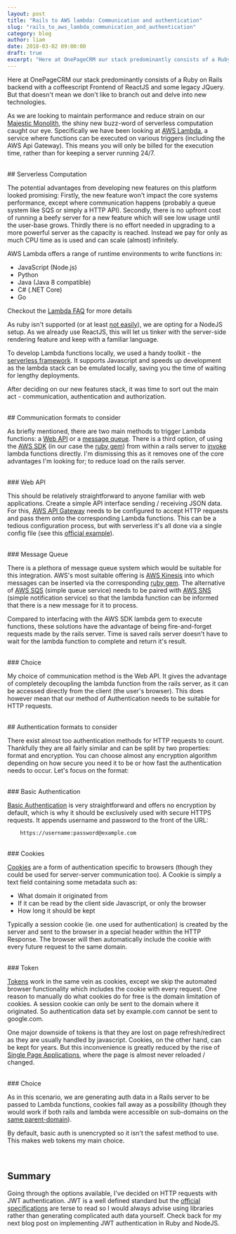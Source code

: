 ```yaml
---
layout: post
title: "Rails to AWS lambda: Communication and authentication"
slug: "rails_to_aws_lambda_communication_and_authentication"
category: blog
author: liam
date: 2018-03-02 09:00:00
draft: true
excerpt: "Here at OnePageCRM our stack predominantly consists of a Ruby on Rails backend with a coffeescript Frontend of ReactJS and some legacy JQuery"
---
```



Here at OnePageCRM our stack predominantly consists of a Ruby on Rails backend with a coffeescript Frontend of ReactJS and some legacy JQuery. But that doesn't mean we don't like to branch out and delve into new technologies.

As we are looking to maintain performance and reduce strain on our [Majestic Monolith](https://m.signalvnoise.com/the-majestic-monolith-29166d022228), the shiny new buzz-word of serverless computation  caught our eye. Specifically we have been looking at [AWS Lambda](https://aws.amazon.com/lambda/?sc_channel=PS&sc_campaign=acquisition_UK&sc_publisher=google&sc_medium=lambda_b&sc_content=lambda_e&sc_detail=aws%20lambda&sc_category=lambda&sc_segment=186455828798&sc_matchtype=e&sc_country=UK&s_kwcid=AL!4422!3!186455828798!e!!g!!aws%20lambda&ef_id=WZqeZAAAAbjkoozC:20180219162517:s), a service where functions can be executed on various triggers (including the AWS Api Gateway). This means you will only be billed for the execution time, rather than for keeping a server running 24/7. 

<br/>
## Serverless Computation

The potential advantages from developing new features on this platform looked promising: Firstly, the new feature won't impact the core systems performance, except where communication happens (probably a queue system like SQS or simply a HTTP API). Secondly, there is no upfront cost of running a beefy server for a new feature which will see low usage until the user-base grows. Thirdly there is no effort needed in upgrading to a more powerful server as the capacity is reached. Instead we pay for only as much CPU time as is used and can scale (almost) infinitely.

AWS Lambda offers a range of runtime environments to write functions in:
* JavaScript (Node.js)
* Python
* Java (Java 8 compatible)
* C# (.NET Core) 
* Go

Checkout the [Lambda FAQ](https://aws.amazon.com/lambda/faqs/) for more details


As ruby isn't supported (or at least [not easily](http://www.adomokos.com/2016/06/using-ruby-in-aws-lambda.html)), we are opting for a NodeJS setup. As we already use ReactJS, this will let us tinker with the server-side rendering feature and keep with a familiar language. 

To develop Lambda functions locally, we used a handy toolkit - the [serverless framework](https://github.com/serverless/serverless#). It supports Javascript and speeds up development as the lambda stack can be emulated locally, saving you the time of waiting for lengthy deployments.

After deciding on our new features stack, it was time to sort out the main act -  communication, authentication and authorization.


<br/>
## Communication formats to consider

As briefly mentioned, there are two main methods to trigger Lambda functions: a [Web API](https://en.wikipedia.org/wiki/Web_API) or a [message queue](https://en.wikipedia.org/wiki/Message_queue). There is a third option, of using the [AWS SDK](https://aws.amazon.com/tools/) (in our case the [ruby gem](https://rubygems.org/gems/aws-sdk-lambda/versions/1.0.0.rc8)) from within a rails server to [invoke](https://docs.aws.amazon.com/sdkforruby/api/Aws/Lambda/Client.html#invoke-instance_method) lambda functions directly. I'm dismissing this as it removes one of the core advantages I'm looking for; to reduce load on the rails server.

<br/>
### Web API

This should be relatively straightforward to anyone familiar with web applications. Create a simple API interface sending / receiving JSON data. For this, [AWS API Gateway](https://aws.amazon.com/api-gateway/) needs to be configured to accept HTTP requests and pass them onto the corresponding Lambda functions. This can be a tedious configuration process, but with serverless it's all done via a single config file (see this [official example](https://github.com/serverless/examples/blob/master/aws-node-simple-http-endpoint/serverless.yml)).

<br/>
### Message Queue

There is a plethora of message queue system which would be suitable for this integration. AWS's most suitable offering is [AWS Kinesis](https://aws.amazon.com/kinesis/) into which messages can be inserted via the corresponding [ruby gem](https://docs.aws.amazon.com/sdk-for-ruby/v3/api/Aws/Kinesis/Client.html#put_record-instance_method). The alternative of [AWS SQS](https://aws.amazon.com/sqs/) (simple queue service) needs to be paired with [AWS SNS](https://aws.amazon.com/sns/) (simple notification service) so that the lambda function can be informed that there is a new message for it to process. 

Compared to interfacing with the AWS SDK lambda gem to execute functions, these solutions have the advantage of being fire-and-forget requests made by the rails server. Time is saved rails server doesn't have to wait for the lambda function to complete and return it's result.

<br/>
### Choice

My choice of communication method is the Web API. It gives the advantage of completely decoupling the lambda function from the rails server, as it can be accessed directly from the client (the user's browser). This does however mean that our method of Authentication needs to be suitable for HTTP requests.

<br/>
## Authentication formats to consider

There exist almost too authentication methods for HTTP requests to count. Thankfully they are all fairly similar and can be split by two properties: format and encryption. You can choose almost any encryption algorithm depending on how secure you need it to be or how fast the authentication needs to occur. Let's focus on the format:

<br/>
### Basic Authentication

[Basic Authentication](https://en.wikipedia.org/wiki/Basic_access_authentication) is very straightforward and offers no encryption by default, which is why it should be exclusively used with secure HTTPS requests. It appends username and password to the front of the URL:

```
    https://username:password@example.com
```

<br/>
### Cookies

[Cookies](https://developer.mozilla.org/en-US/docs/Web/HTTP/Cookies) are a form of authentication specific to browsers (though they could be used for server-server communication too). A Cookie is simply a text field containing some metadata such as:

* What domain it originated from
* If it can be read by the client side Javascript, or only the browser
* How long it should be kept

Typically a session cookie (ie. one used for authentication) is created by the server and sent to the browser in a special header within the HTTP Response. The browser will then automatically include the cookie with every future request to the same domain.

<br/>
### Token

[Tokens](https://jwt.io/introduction/) work in the same vein as cookies, except we skip the automated browser functionality which includes the cookie with every request. One reason to manually do what cookies do for free is the domain limitation of cookies. A session cookie can only be sent to the domain where it originated. So authentication data set by example.com cannot be sent to google.com. 

One major downside of tokens is that they are lost on page refresh/redirect as they are usually handled by javascript. Cookies, on the other hand, can be kept for years. But this inconvenience is greatly reduced by the rise of [Single Page Applications](https://en.wikipedia.org/wiki/Single-page_application), where the page is almost never reloaded / changed.

<br/>
### Choice

As in this scenario, we are generating auth data in a Rails server to be passed to Lambda functions, cookies fall away as a possibility (though they would work if both rails and lambda were accessible on sub-domains on the [same parent-domain](https://stackoverflow.com/questions/18492576/share-cookie-between-subdomain-and-domain)). 

By default, basic auth is unencrypted so it isn't the safest method to use. This makes web tokens my main choice.

<br/>

## Summary

Going through the options available, I've decided on HTTP requests with JWT authentication. JWT is a well defined standard but the [official specifications](https://tools.ietf.org/html/rfc7519) are terse to read so I would always advise using libraries rather than generating complicated auth data yourself. Check back for my next blog post on implementing JWT authentication in Ruby and NodeJS.

<br/>
<br/>